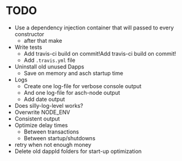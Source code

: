 # TODO
* Use a dependency injection container that will passed to every constructor
  * after that make
* Write tests
  * Add travis-ci build on commit!Add travis-ci build on commit!
  * Add `.travis.yml` file
* Uninstall old unused Dapps
  * Save on memory and asch startup time 
* Logs
   * Create one log-file for verbose console output
   * And one log-file for asch-node output 
   * Add date output
* Does silly-log-level works?
* Overwrite NODE_ENV
* Consistent output
* Optimize delay times
  * Between transactions
  * Between startup/shutdowns
* retry when not enough money
* Delete old dappId folders for start-up optimization
